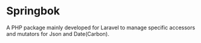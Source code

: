 # Springbok
A PHP package mainly developed for Laravel to manage specific accessors and mutators for Json and Date(Carbon).
